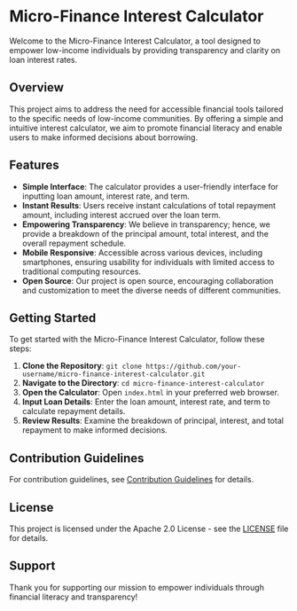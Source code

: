 # Micro-Finance Interest Calculator

Welcome to the Micro-Finance Interest Calculator, a tool designed to empower low-income individuals by providing transparency and clarity on loan interest rates.

## Overview

This project aims to address the need for accessible financial tools tailored to the specific needs of low-income communities. By offering a simple and intuitive interest calculator, we aim to promote financial literacy and enable users to make informed decisions about borrowing.

## Features

- **Simple Interface**: The calculator provides a user-friendly interface for inputting loan amount, interest rate, and term.
- **Instant Results**: Users receive instant calculations of total repayment amount, including interest accrued over the loan term.
- **Empowering Transparency**: We believe in transparency; hence, we provide a breakdown of the principal amount, total interest, and the overall repayment schedule.
- **Mobile Responsive**: Accessible across various devices, including smartphones, ensuring usability for individuals with limited access to traditional computing resources.
- **Open Source**: Our project is open source, encouraging collaboration and customization to meet the diverse needs of different communities.

## Getting Started

To get started with the Micro-Finance Interest Calculator, follow these steps:

1. **Clone the Repository**: `git clone https://github.com/your-username/micro-finance-interest-calculator.git`
2. **Navigate to the Directory**: `cd micro-finance-interest-calculator`
3. **Open the Calculator**: Open `index.html` in your preferred web browser.
4. **Input Loan Details**: Enter the loan amount, interest rate, and term to calculate repayment details.
5. **Review Results**: Examine the breakdown of principal, interest, and total repayment to make informed decisions.

## Contribution Guidelines

For contribution guidelines, see [Contribution Guidelines](<Contribution Guidelines.md>) for details.

## License

This project is licensed under the Apache 2.0 License - see the [LICENSE](LICENSE) file for details.

## Support

Thank you for supporting our mission to empower individuals through financial literacy and transparency!
